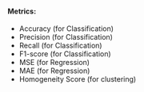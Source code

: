 #### Metrics:

- Accuracy (for Classification)
- Precision (for Classification)
- Recall (for Classification)
- F1-score (for Classification)
- MSE (for Regression)
- MAE (for Regression)
- Homogeneity Score (for clustering)